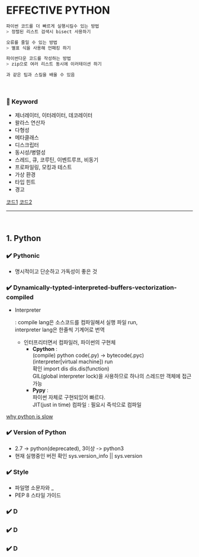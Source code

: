 # EFFECTIVE PYTHON

```bash
파이썬 코드를 더 빠르게 실행시킬수 있는 방법
> 정렬된 리스트 검색시 bisect 사용하기

오류를 줄일 수 있는 방법
> 별표 식을 사용해 언패킹 하기

파이썬다운 코드를 작성하는 방법
> zip으로 여러 리스트 동시에 이러테이션 하기

과 같은 팁과 스킬을 배울 수 있음
```

<br>

### 📌 Keyword

- 제너레이터, 이터레이터, 데코레이터
- 왈라스 연산자
- 다형성
- 메타클래스
- 디스크립터
- 동시성/병렬성
- 스레드, 큐, 코루틴, 이벤트루프, 비동기
- 프로파일링, 모킹과 테스트
- 가상 환경
- 타입 힌트
- 경고

[코드1](https://github.com/gilbutITbook/080235)
[코드2](https://github.com/bslatkin/effectivepython)

---

<br>

## 1. Python

### ✔️ Pythonic

- 명시적이고 단순하고 가독성이 좋은 것

### ✔️ Dynamically-typted-interpreted-buffers-vectorization-compiled

- Interpreter

  : compile lang은 소스코드를 컴파일해서 실행 파일 run, <br>
  interpreter lang은 한줄씩 기계어로 번역

  - 인터프리터면서 컴파일러, 파이썬의 구현체
    - **Cpython** : <br>(compile) python code(.py) -> bytecode(.pyc)<br>(interpreter[virtual machine]) run<br>확인 import dis dis.dis(function)<br>
      GIL(global interpreter lock)을 사용하므로 하나의 스레드만 객체에 접근 가능
    - **Pypy** : <br>파이썬 자체로 구현되있어 빠르다.<br>JIT(just in time) 컴파일 : 필요시 즉석으로 컴파일

[why python is slow](http://jakevdp.github.io/blog/2014/05/09/why-python-is-slow/)

### ✔️ Version of Python

- 2.7 -> python(deprecated), 3이상 -> python3
- 현재 실행중인 버전 확인 sys.version_info || sys.version

### ✔️ Style

- 파일명 소문자와 \_
- PEP 8 스타일 가이드

### ✔️ D

### ✔️ D

### ✔️ D
